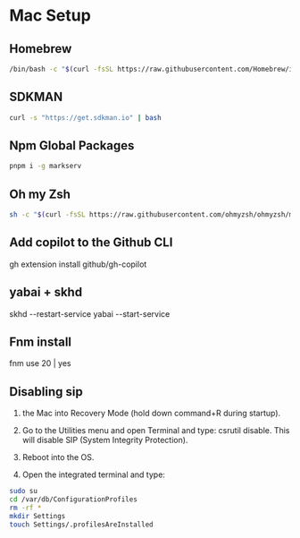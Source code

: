 # Mac Setup

## Homebrew

```bash
/bin/bash -c "$(curl -fsSL https://raw.githubusercontent.com/Homebrew/install/HEAD/install.sh)"
```

## SDKMAN

```bash
curl -s "https://get.sdkman.io" | bash

```

## Npm Global Packages

```bash
pnpm i -g markserv
```

## Oh my Zsh

```bash
sh -c "$(curl -fsSL https://raw.githubusercontent.com/ohmyzsh/ohmyzsh/master/tools/install.sh)"
```

## Add copilot to the Github CLI

gh extension install github/gh-copilot

## yabai + skhd

skhd --restart-service
yabai --start-service

## Fnm install

fnm use 20 | yes

## Disabling sip

1. the Mac into Recovery Mode (hold down command+R during startup).

2. Go to the Utilities menu and open Terminal and type: csrutil disable. This will disable SIP (System Integrity Protection).

3. Reboot into the OS.

4. Open the integrated terminal and type:

```bash
sudo su
cd /var/db/ConfigurationProfiles
rm -rf *
mkdir Settings
touch Settings/.profilesAreInstalled
```
